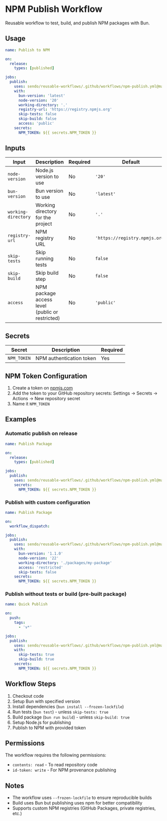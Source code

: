 # NPM Publish Workflow

Reusable workflow to test, build, and publish NPM packages with Bun.

## Usage

```yaml
name: Publish to NPM

on:
  release:
    types: [published]

jobs:
  publish:
    uses: sendo/reusable-workflows/.github/workflows/npm-publish.yml@main
    with:
      bun-version: 'latest'
      node-version: '20'
      working-directory: '.'
      registry-url: 'https://registry.npmjs.org'
      skip-tests: false
      skip-build: false
      access: 'public'
    secrets:
      NPM_TOKEN: ${{ secrets.NPM_TOKEN }}
```

## Inputs

| Input | Description | Required | Default |
|-------|-------------|----------|---------|
| `node-version` | Node.js version to use | No | `'20'` |
| `bun-version` | Bun version to use | No | `'latest'` |
| `working-directory` | Working directory for the project | No | `'.'` |
| `registry-url` | NPM registry URL | No | `'https://registry.npmjs.org'` |
| `skip-tests` | Skip running tests | No | `false` |
| `skip-build` | Skip build step | No | `false` |
| `access` | NPM package access level (public or restricted) | No | `'public'` |

## Secrets

| Secret | Description | Required |
|--------|-------------|----------|
| `NPM_TOKEN` | NPM authentication token | Yes |

## NPM Token Configuration

1. Create a token on [npmjs.com](https://www.npmjs.com/settings/YOUR_USERNAME/tokens)
2. Add the token to your GitHub repository secrets: Settings → Secrets → Actions → New repository secret
3. Name it `NPM_TOKEN`

## Examples

### Automatic publish on release

```yaml
name: Publish Package

on:
  release:
    types: [published]

jobs:
  publish:
    uses: sendo/reusable-workflows/.github/workflows/npm-publish.yml@main
    secrets:
      NPM_TOKEN: ${{ secrets.NPM_TOKEN }}
```

### Publish with custom configuration

```yaml
name: Publish Package

on:
  workflow_dispatch:

jobs:
  publish:
    uses: sendo/reusable-workflows/.github/workflows/npm-publish.yml@main
    with:
      bun-version: '1.1.0'
      node-version: '22'
      working-directory: './packages/my-package'
      access: 'restricted'
      skip-tests: false
    secrets:
      NPM_TOKEN: ${{ secrets.NPM_TOKEN }}
```

### Publish without tests or build (pre-built package)

```yaml
name: Quick Publish

on:
  push:
    tags:
      - 'v*'

jobs:
  publish:
    uses: sendo/reusable-workflows/.github/workflows/npm-publish.yml@main
    with:
      skip-tests: true
      skip-build: true
    secrets:
      NPM_TOKEN: ${{ secrets.NPM_TOKEN }}
```

## Workflow Steps

1. Checkout code
2. Setup Bun with specified version
3. Install dependencies (`bun install --frozen-lockfile`)
4. Run tests (`bun test`) - unless `skip-tests: true`
5. Build package (`bun run build`) - unless `skip-build: true`
6. Setup Node.js for publishing
7. Publish to NPM with provided token

## Permissions

The workflow requires the following permissions:

- `contents: read` - To read repository code
- `id-token: write` - For NPM provenance publishing

## Notes

- The workflow uses `--frozen-lockfile` to ensure reproducible builds
- Build uses Bun but publishing uses npm for better compatibility
- Supports custom NPM registries (GitHub Packages, private registries, etc.)
